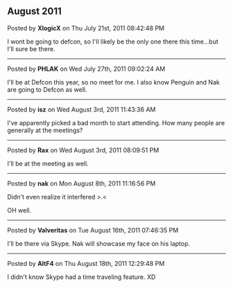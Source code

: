 ## August 2011
Posted by **XlogicX** on Thu July 21st, 2011 08:42:48 PM

I wont be going to defcon, so I'll likely be the only one there this time...but I'll sure be there.

--------------------------------------------------------------------------------

Posted by **PHLAK** on Wed July 27th, 2011 09:02:24 AM

I'll be at Defcon this year, so no meet for me.  I also know Penguin and Nak are going to Defcon as well.

--------------------------------------------------------------------------------

Posted by **isz** on Wed August 3rd, 2011 11:43:36 AM

I've apparently picked a bad month to start attending. How many people are generally at the meetings?

--------------------------------------------------------------------------------

Posted by **Rax** on Wed August 3rd, 2011 08:09:51 PM

I'll be at the meeting as well.

--------------------------------------------------------------------------------

Posted by **nak** on Mon August 8th, 2011 11:16:56 PM

Didn't even realize it interfered >.<

OH well.

--------------------------------------------------------------------------------

Posted by **Valveritas** on Tue August 16th, 2011 07:46:35 PM

I'll be there via Skype. Nak will showcase my face on his laptop.

--------------------------------------------------------------------------------

Posted by **AltF4** on Thu August 18th, 2011 12:29:48 PM

I didn't know Skype had a time traveling feature. XD
